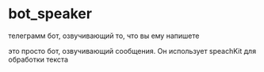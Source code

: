 # bot_speaker
телеграмм бот, озвучивающий то, что вы ему напишете

это просто бот, озвучивающий сообщения. Он использует speachKit для обработки текста